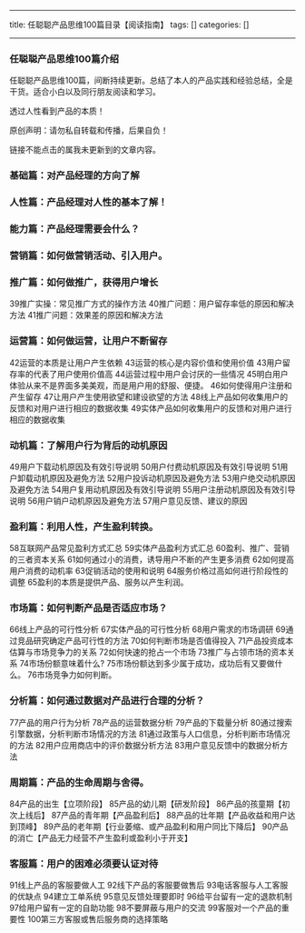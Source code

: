 
--- 
title:  任聪聪产品思维100篇目录【阅读指南】 
tags: []
categories: [] 

---
### 任聪聪产品思维100篇介绍

任聪聪产品思维100篇，间断持续更新。总结了本人的产品实践和经验总结，全是干货。适合小白以及同行朋友阅读和学习。

透过人性看到产品的本质！

原创声明：请勿私自转载和传播，后果自负！

链接不能点击的属我未更新到的文章内容。

### 基础篇：对产品经理的方向了解

      

### 人性篇：产品经理对人性的基本了解！

       

### 能力篇：产品经理需要会什么？

           

### 营销篇：如何做营销活动、引入用户。

        

### 推广篇：如何做推广，获得用户增长

  39推广实操：常见推广方式的操作方法 40推广问题：用户留存率低的原因和解决方法 41推广问题：效果差的原因和解决方法

### 运营篇：如何做运营，让用户不断留存

42运营的本质是让用户产生依赖 43运营的核心是内容价值和使用价值 43用户留存率的代表了用户使用价值高 44运营过程中用户会讨厌的一些情况 45明白用户体验从来不是界面多美美观，而是用户用的舒服、便捷。 46如何使得用户注册和产生留存 47让用户产生使用欲望和建设欲望的方法 48线上产品如何收集用户的反馈和对用户进行相应的数据收集 49实体产品如何收集用户的反馈和对用户进行相应的数据收集

### 动机篇：了解用户行为背后的动机原因

49用户下载动机原因及有效引导说明 50用户付费动机原因及有效引导说明 51用户卸载动机原因及避免方法 52用户投诉动机原因及避免方法 53用户绝交动机原因及避免方法 54用户复用动机原因及有效引导说明 55用户注册动机原因及有效引导说明 56用户销户动机原因及避免方法 57用户意见反馈、建议的原因

### 盈利篇：利用人性，产生盈利转换。

58互联网产品常见盈利方式汇总 59实体产品盈利方式汇总 60盈利、推广、营销的三者资本关系 61如何通过小的消费，诱导用户不断的产生更多消费 62如何提高用户消费的动机率 63促销活动的使用和说明 64服务价格过高如何进行阶段性的调整 65盈利的本质是提供产品、服务以产生利润。

### 市场篇：如何判断产品是否适应市场？

66线上产品的可行性分析 67实体产品的可行性分析 68用户需求的市场调研 69通过竞品研究确定产品可行性的方法 70如何判断市场是否值得投入 71产品投资成本估算与市场竞争力的关系 72如何快速的抢占一个市场 73推广与占领市场的资本关系 74市场份额意味着什么? 75市场份额达到多少属于成功，成功后有又要做什么。 76市场竞争力如何判断。

### 分析篇：如何通过数据对产品进行合理的分析？

77产品的用户行为分析 78产品的运营数据分析 79产品的下载量分析 80通过搜索引擎数据，分析判断市场情况的方法 81通过政策与人口信息，分析判断市场情况的方法 82用户应用商店中的评价数据分析方法 83用户意见反馈中的数据分析方法

### 周期篇：产品的生命周期与舍得。

84产品的出生【立项阶段】 85产品的幼儿期【研发阶段】 86产品的孩童期【初次上线后】 87产品的青年期【产品盈利后】 88产品的壮年期【产品收益和用户达到顶峰】 89产品的老年期【行业萎缩、或产品盈利和用户同比下降后】 90产品的消亡【产品无力经营不产生盈利或盈利小于开支】

### 客服篇：用户的困难必须要认证对待

91线上产品的客服要做人工 92线下产品的客服要做售后 93电话客服与人工客服的优缺点 94建立工单系统 95意见反馈处理要即时 96给平台留有一定的退款机制 97给用户留有一定的自助功能 98不要屏蔽与用户的交流 99客服对一个产品的重要性 100第三方客服或售后服务商的选择策略
